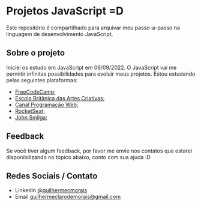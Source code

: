 
# Projetos JavaScript =D

Este repositório é compartilhado para arquivar meu passo-a-passo na linguagem de desenvolvimento JavaScript.



## Sobre o projeto

Iniciei os estudo em JavaScript em 06/09/2022.
O JavaScript vai me permitir infinitas possibilidades para evoluir meus projetos.
Estou estudando pelas seguintes plataformas:

- [FreeCodeCamp;](https://www.freecodecamp.org/portuguese/learn)
- [Escola Britânica das Artes Criativas;](https://ebaconline.com.br/)
- [Canal Programação Web;](https://www.youtube.com/watch?v=McKNP3g6VBA)
- [RocketSeat;](https://www.rocketseat.com.br/)
- [John Smilga;](https://www.vanillajavascriptprojects.com/)


## Feedback

Se você tiver algum feedback, por favor me envie nos contatos que estarei disponibilizando no tópico abaixo, conto com sua ajuda :D


## Redes Sociais / Contato

- Linkedin [@guilhermecmorais](https://www.linkedin.com/in/guilhermecmorais/)
- Email guilhermeclarodemorais@gmail.com
